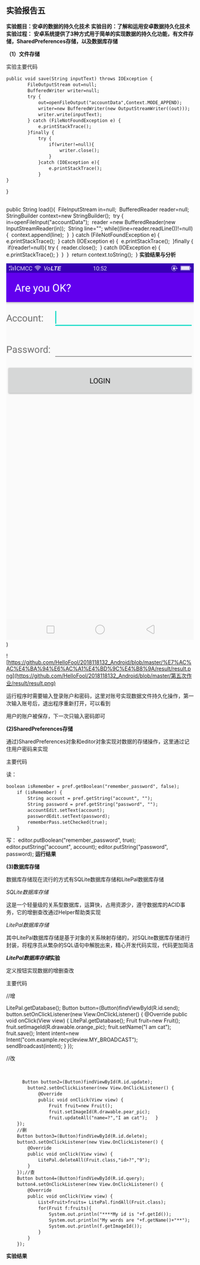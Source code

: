 ##                                       **实验报告五**

**实验题目：安卓的数据的持久化技术**
**实验目的：了解和运用安卓数据持久化技术**
**实验过程：**
**安卓系统提供了3种方式用于简单的实现数据的持久化功能，有文件存储，SharedPreferences存储，以及数据库存储**

**（1）文件存储**

实验主要代码



    public void save(String inputText) throws IOException {
            FileOutputStream out=null;
            BufferedWriter writer=null;
            try {
                out=openFileOutput("accountData",Context.MODE_APPEND);
                writer=new BufferedWriter(new OutputStreamWriter((out)));
                writer.write(inputText);
            } catch (FileNotFoundException e) {
                e.printStackTrace();
            }finally {
                try {
                    if(writer!=null){
                        writer.close();
                    }
                }catch (IOException e){
                    e.printStackTrace();
                }
    }

}


​    
​    public String load(){
​        FileInputStream in=null;
​        BufferedReader reader=null;
​        StringBuilder context=new StringBuilder();
​        try {
​            in=openFileInput("accountData");
​            reader =new BufferedReader(new InputStreamReader(in));
​            String line="";
​            while((line=reader.readLine())!=null){
​                context.append(line);
​            }
​        } catch (FileNotFoundException e) {
​            e.printStackTrace();
​        } catch (IOException e) {
​            e.printStackTrace();
​        }finally {
​            if(reader!=null){
​                try {
​                    reader.close();
​                } catch (IOException e) {
​                    e.printStackTrace();
​                }
​            }
​        }
​        return context.toString();
​    }
**实验结果与分析**

![](https://github.com/HelloFool/2018118132_Android/blob/master/广播/photo/c364963e84b55cb72acfd18f0bf240c.png) )

 ![https://github.com/HelloFool/2018118132_Android/blob/master/%E7%AC%AC%E4%BA%94%E6%AC%A1%E4%BD%9C%E4%B8%9A/result/result.png](https://github.com/HelloFool/2018118132_Android/blob/master/第五次作业/result/result.png) 

运行程序时需要输入登录账户和密码，这里对账号实现数据文件持久化操作，第一次输入账号后，退出程序重新打开，可以看到

用户的账户被保存，下一次只输入密码即可

**(2)SharedPreferences存储**

通过)SharedPreferences对象和editor对象实现对数据的存储操作，这里通过记住用户密码来实现

主要代码

读：

    boolean isRemember = pref.getBoolean("remember_password", false);
        if (isRemember) {
            String account = pref.getString("account", "");
            String password = pref.getString("password", "");
            accountEdit.setText(account);
            passwordEdit.setText(password);
            rememberPass.setChecked(true);
        }

写：
                        editor.putBoolean("remember_password", true);
                        editor.putString("account", account);
                        editor.putString("password", password);
**运行结果**

**(3)数据库存储**

数据库存储现在流行的方式有SQLite数据库存储和LitePal数据库存储

*SQLite数据库存储*

这是一个轻量级的关系型数据库，运算快，占用资源少，遵守数据库的ACID事务，它的增删查改通过Helper帮助类实现

*LitePal数据库存储*

其中LitePal数据库存储是基于对象的关系映射存储的，对SQLite数据库存储进行封装，将程序员从繁杂的SQL语句中解脱出来，精心开发代码实现，代码更加简洁

***LitePal数据库存储*实验**

定义按钮实现数据的增删查改

主要代码

//增

LitePal.getDatabase();
  Button button=(Button)findViewById(R.id.send);
        button.setOnClickListener(new View.OnClickListener() {
            @Override
            public void onClick(View view) {
                LitePal.getDatabase();
                Fruit fruit=new Fruit();
                fruit.setImageId(R.drawable.orange_pic);
                fruit.setName("I am cat");
                fruit.save();
                Intent intent=new Intent("com.example.recycleview.MY_BROADCAST");
                sendBroadcast(intent);
            }
        });

//改

​       

          Button button2=(Button)findViewById(R.id.update);
            button2.setOnClickListener(new View.OnClickListener() {
                @Override
                public void onClick(View view) {
                    Fruit fruit=new Fruit();
                    fruit.setImageId(R.drawable.pear_pic);
                    fruit.updateAll("name=?","I am cat");   }
        });
        //删
        Button button3=(Button)findViewById(R.id.delete);
        button3.setOnClickListener(new View.OnClickListener() {
            @Override
            public void onClick(View view) {
                LitePal.deleteAll(Fruit.class,"id>?","9");
            }
        });//查
        Button button4=(Button)findViewById(R.id.query);
        button4.setOnClickListener(new View.OnClickListener() {
            @Override
            public void onClick(View view) {
                List<Fruit>fruits= LitePal.findAll(Fruit.class);
                for(Fruit f:fruits){
                    System.out.println("****My id is "+f.getId());
                    System.out.println("My words are "+f.getName()+"**");
                    System.out.println(f.getImageId());
                }
            }
        });
**实验结果**

